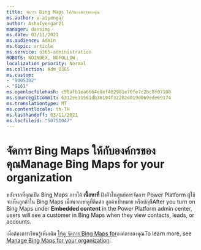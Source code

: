```yaml
---
title: จัดการ Bing Maps ให้กับองค์กรของคุณ
ms.author: v-aiyengar
author: AshaIyengar21
manager: dansimp
ms.date: 03/11/2021
ms.audience: Admin
ms.topic: article
ms.service: o365-administration
ROBOTS: NOINDEX, NOFOLLOW
localization_priority: Normal
ms.collection: Adm_O365
ms.custom:
- "9005302"
- "9161"
ms.openlocfilehash: c90afb1ea6664e8ef402981e70fe7c2bc8f07108
ms.sourcegitcommit: 6312ee31561db36104f32282d019d069ede69174
ms.translationtype: MT
ms.contentlocale: th-TH
ms.lasthandoff: 03/11/2021
ms.locfileid: "50751047"
---
```

# <a name="manage-bing-maps-for-your-organization"></a><span data-ttu-id="607cb-102">จัดการ Bing Maps ให้กับองค์กรของคุณ</span><span class="sxs-lookup"><span data-stu-id="607cb-102">Manage Bing Maps for your organization</span></span>

<span data-ttu-id="607cb-103">หลังจากที่คุณเปิด Bing Maps ภายใต้ **เนื้อหาที่** ฝังตัวในศูนย์การจัดการ Power Platform ผู้ใช้จะเห็นลูกค้าใน Bing Maps เมื่อพวกเขาดูที่ติดต่อ ลูกค้าเป้าหมาย หรือบัญชี</span><span class="sxs-lookup"><span data-stu-id="607cb-103">After you turn on Bing Maps under **Embedded content** in the Power Platform admin center, users will see a customer in Bing Maps when they view contacts, leads, or accounts.</span></span>

<span data-ttu-id="607cb-104">เมื่อต้องการเรียนรู้เพิ่มเติม [ให้ดู จัดการ Bing Maps for](https://go.microsoft.com/fwlink/?linkid=2152757)องค์กรของคุณ</span><span class="sxs-lookup"><span data-stu-id="607cb-104">To learn more, see [Manage Bing Maps for your organization](https://go.microsoft.com/fwlink/?linkid=2152757).</span></span>